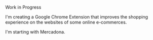 Work in Progress

I'm creating a Google Chrome Extension that improves the shopping experience on the websites of some online e-commerces.

I'm starting with Mercadona.
